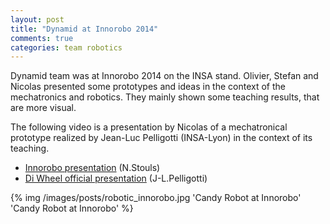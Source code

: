```yaml
---
layout: post
title: "Dynamid at Innorobo 2014"
comments: true
categories: team robotics
---
```


Dynamid team was at Innorobo 2014 on the INSA stand. Olivier, Stefan and Nicolas presented some prototypes and ideas in the context of the mechatronics and robotics. They mainly shown some teaching results, that are more visual.

The following video is a presentation by Nicolas of a mechatronical prototype realized by Jean-Luc Pelligotti (INSA-Lyon) in the context of its teaching.

* [Innorobo presentation](http://www.youtube.com/watch?v=8y3X7Sn7ui0) (N.Stouls)
* [Di Wheel official presentation](http://www.youtube.com/watch?v=TioTUlm8yec) (J-L.Pelligotti)

{% img /images/posts/robotic_innorobo.jpg 'Candy Robot at Innorobo' 'Candy Robot at Innorobo' %}
